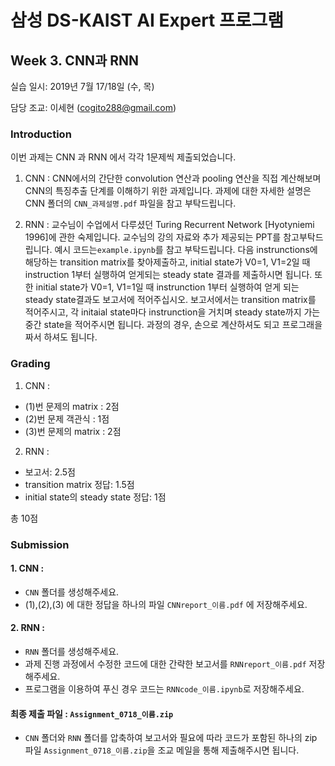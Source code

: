 ﻿# 삼성 DS-KAIST AI Expert 프로그램 
## Week 3. CNN과 RNN

실습 일시: 2019년 7월 17/18일 (수, 목)

담당 조교: 이세현 (cogito288@gmail.com)

### Introduction
이번 과제는 CNN 과 RNN 에서 각각 1문제씩 제출되었습니다.

1. CNN : CNN에서의 간단한 convolution 연산과 pooling 연산을 직접 계산해보며 CNN의 특징추출 단계를 이해하기 위한 과제입니다. 과제에 대한 자세한 설명은 CNN 폴더의 `CNN_과제설명.pdf` 파일을 참고 부탁드립니다.

2. RNN : 교수님이 수업에서 다루셨던 Turing Recurrent Network [Hyotyniemi 1996]에 관한 숙제입니다. 교수님의 강의 자료와 추가 제공되는 PPT를 참고부탁드립니다. 예시 코드는<code>example.ipynb</code>를 참고 부탁드립니다. 다음 instrunctions에 해당하는 transition matrix를 찾아제출하고, initial state가 V0=1, V1=2일 때 instruction 1부터 실행하여 얻게되는 steady state 결과를 제출하시면 됩니다. 또한 initial state가 V0=1, V1=1일 때 instrunction 1부터 실행하여 얻게 되는 steady state결과도 보고서에 적어주십시오. 보고서에서는 transition matrix를 적어주시고, 각 initaial state마다 instrunction을 거치며 steady state까지 가는 중간 state을 적어주시면 됩니다. 과정의 경우, 손으로 계산하셔도 되고 프로그래을 짜서 하셔도 됩니다.


### Grading

1. CNN :
- (1)번 문제의 matrix : 2점
- (2)번 문제 객관식 : 1점
- (3)번 문제의 matrix : 2점

2. RNN : 
- 보고서: 2.5점
- transition matrix 정답: 1.5점
- initial state의 steady state 정답: 1점

총 10점

### Submission

#### 1. CNN :
-  `CNN` 폴더를 생성해주세요.
- (1),(2),(3) 에 대한 정답을 하나의 파일 `CNNreport_이름.pdf` 에 저장해주세요.

#### 2. RNN : 
- `RNN` 폴더를 생성해주세요.
- 과제 진행 과정에서 수정한 코드에 대한 간략한 보고서를 `RNNreport_이름.pdf` 저장해주세요.
- 프로그램을 이용하여 푸신 경우 코드는 `RNNcode_이름.ipynb`로 저장해주세요.


#### 최종 제출 파일 : `Assignment_0718_이름.zip`
- `CNN` 폴더와 `RNN` 폴더를 압축하여 보고서와 필요에 따라 코드가 포함된 하나의 zip 파일 `Assignment_0718_이름.zip`을 조교 메일을 통해 제출해주시면 됩니다.

